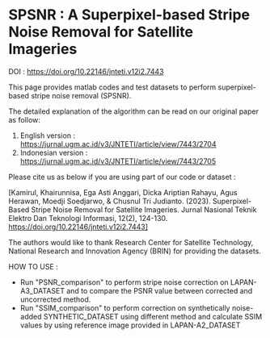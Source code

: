 # SPSNR : A Superpixel-based Stripe Noise Removal for Satellite Imageries
DOI : https://doi.org/10.22146/jnteti.v12i2.7443

This page provides matlab codes and test datasets to perform superpixel-based stripe noise removal (SPSNR).

The detailed explanation of the algorithm can be read on our original paper as follow:
1. English version  : https://jurnal.ugm.ac.id/v3/JNTETI/article/view/7443/2704
2. Indonesian version : https://jurnal.ugm.ac.id/v3/JNTETI/article/view/7443/2705

Please cite us as below if you are using part of our code or dataset :

[Kamirul, Khairunnisa, Ega Asti Anggari, Dicka Ariptian Rahayu, Agus Herawan, Moedji Soedjarwo, & Chusnul Tri Judianto. (2023). Superpixel-Based Stripe Noise Removal for Satellite Imageries. Jurnal Nasional Teknik Elektro Dan Teknologi Informasi, 12(2), 124-130. https://doi.org/10.22146/jnteti.v12i2.7443]

The authors would like to thank Research Center for Satellite Technology, National Research and Innovation Agency (BRIN) for providing the datasets.

HOW TO USE :
- Run "PSNR_comparison" to perform stripe noise correction on LAPAN-A3_DATASET and to compare the PSNR value between corrected and uncorrected method.
- Run "SSIM_comparison" to perform correction on synthetically noise-added SYNTHETIC_DATASET using different method and calculate SSIM values by using reference image provided in LAPAN-A2_DATASET
